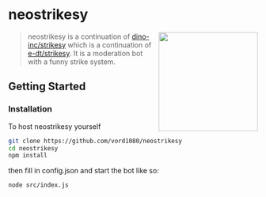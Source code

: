 # neostrikesy

<img src="https://cdn.discordapp.com/attachments/786712820325810196/814094235799781386/death.jpg" height="200" align="right">

> neostrikesy is a continuation of [dino-inc/strikesy](https://github.com/dino-inc/strikesy) which is a continuation of [e-dt/strikesy](https://github.com/e-dt/strikesy). It is a moderation bot with a funny strike system.

## Getting Started

### Installation

To host neostrikesy yourself

```bash
git clone https://github.com/vord1080/neostrikesy
cd neostrikesy
npm install
```
then fill in config.json and start the bot like so:
```bash
node src/index.js
``` 
